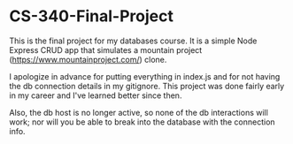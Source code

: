 # CS-340-Final-Project
This is the final project for my databases course. It is a simple Node Express CRUD app that simulates a mountain project
(https://www.mountainproject.com/) clone.

I apologize in advance for putting everything in index.js and for not having the db connection details in my gitignore. This
project was done fairly early in my career and I've learned better since then.

Also, the db host is no longer active, so none of the db interactions will work; nor will you be able to break into the database
with the connection info.
